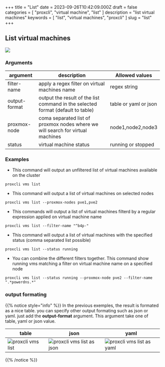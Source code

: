 +++
title = "List"
date = 2023-09-26T10:42:09.000Z
draft = false
categories = [ "proxcli", "virtual machine", "list" ]
description = "list virtual machines"
keywords = [ "list", "virtual machines", "proxcli" ]
slug = "list"
+++

## List virtual machines

![](/proxcli_vms_list.png)

### Arguments

|argument|description|Allowed values|
|---|---|---|
|filter-name|apply a regex filter on virtual machines name|regex string
|output-format|output the result of the list command in the selected format (default to table)|table or yaml or json|
|proxmox-node|coma separated list of proxmox nodes where we will search for virtual machines|node1,node2,node3|
|status|virtual machine status|running or stopped|

### Examples

- This command will output an unfiltered list of virtual machines available on the cluster
```
proxcli vms list
```

- This command will output a list of virtual machines on selected nodes
```
proxcli vms list --proxmox-nodes pve1,pve2
```

- This commands will output a list of virtual machines filterd by a regular expression applied on virtual machine name
```
proxcli vms list --filter-name "^b4p-"
```

- This command will output a list of virtual machines with the specified status (comma separated list possible)

```
proxcli vms list --status running
```

- You can combine the different filters together. This command show running vms matching a filter on virtual machine name on a specified node

```
proxcli vms list --status running --proxmox-node pve2 --filter-name ".*powerdns.*"
```

### output formating


{{% notice style="info" %}}
In the previous exemples, the result is formated as a nice table. you can specify other output formating such as json or yaml. just add the **output-format** argument. This argument take one of table, yaml or json value. 

|table|json|yaml|
|---|---|---|
|![proxcli vms list](./proxcli_vms_list.png)|![proxcli vms list as json](./proxcli_vms_list_json.png)|![proxcli vms list as yaml](./proxcli_vms_list_yaml.png)|
{{% /notice %}}


